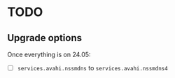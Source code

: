 # TODO


## Upgrade options

Once everything is on 24.05:

- [ ] `services.avahi.nssmdns` to `services.avahi.nssmdns4`
